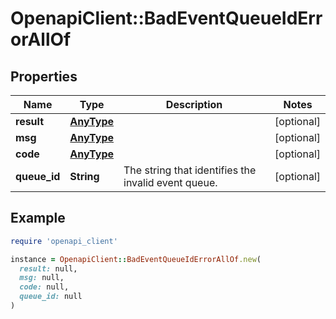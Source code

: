 # OpenapiClient::BadEventQueueIdErrorAllOf

## Properties

| Name | Type | Description | Notes |
| ---- | ---- | ----------- | ----- |
| **result** | [**AnyType**](.md) |  | [optional] |
| **msg** | [**AnyType**](.md) |  | [optional] |
| **code** | [**AnyType**](.md) |  | [optional] |
| **queue_id** | **String** | The string that identifies the invalid event queue.  | [optional] |

## Example

```ruby
require 'openapi_client'

instance = OpenapiClient::BadEventQueueIdErrorAllOf.new(
  result: null,
  msg: null,
  code: null,
  queue_id: null
)
```

